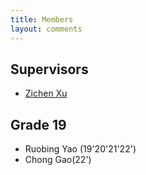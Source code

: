 ```yaml
---
title: Members
layout: comments
---
```


## Supervisors

- [Zichen Xu](https://good.ncu.edu.cn/Pages/Professor.html)

## Grade 19

- Ruobing Yao (19'20'21'22')
- Chong Gao(22')
